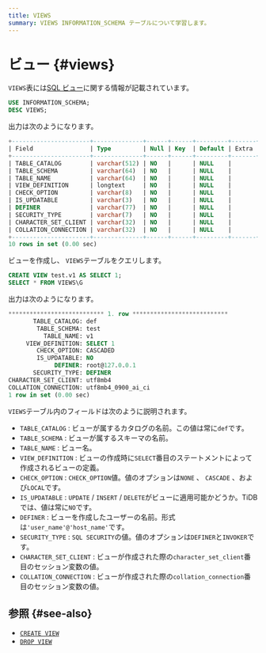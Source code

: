 ```yaml
---
title: VIEWS
summary: VIEWS INFORMATION_SCHEMA テーブルについて学習します。
---
```


# ビュー {#views}

`VIEWS`表には[SQL ビュー](/views.md)に関する情報が記載されています。

```sql
USE INFORMATION_SCHEMA;
DESC VIEWS;
```

出力は次のようになります。

```sql
+----------------------+--------------+------+------+---------+-------+
| Field                | Type         | Null | Key  | Default | Extra |
+----------------------+--------------+------+------+---------+-------+
| TABLE_CATALOG        | varchar(512) | NO   |      | NULL    |       |
| TABLE_SCHEMA         | varchar(64)  | NO   |      | NULL    |       |
| TABLE_NAME           | varchar(64)  | NO   |      | NULL    |       |
| VIEW_DEFINITION      | longtext     | NO   |      | NULL    |       |
| CHECK_OPTION         | varchar(8)   | NO   |      | NULL    |       |
| IS_UPDATABLE         | varchar(3)   | NO   |      | NULL    |       |
| DEFINER              | varchar(77)  | NO   |      | NULL    |       |
| SECURITY_TYPE        | varchar(7)   | NO   |      | NULL    |       |
| CHARACTER_SET_CLIENT | varchar(32)  | NO   |      | NULL    |       |
| COLLATION_CONNECTION | varchar(32)  | NO   |      | NULL    |       |
+----------------------+--------------+------+------+---------+-------+
10 rows in set (0.00 sec)
```

ビューを作成し、 `VIEWS`テーブルをクエリします。

```sql
CREATE VIEW test.v1 AS SELECT 1;
SELECT * FROM VIEWS\G
```

出力は次のようになります。

```sql
*************************** 1. row ***************************
       TABLE_CATALOG: def
        TABLE_SCHEMA: test
          TABLE_NAME: v1
     VIEW_DEFINITION: SELECT 1
        CHECK_OPTION: CASCADED
        IS_UPDATABLE: NO
             DEFINER: root@127.0.0.1
       SECURITY_TYPE: DEFINER
CHARACTER_SET_CLIENT: utf8mb4
COLLATION_CONNECTION: utf8mb4_0900_ai_ci
1 row in set (0.00 sec)
```

`VIEWS`テーブル内のフィールドは次のように説明されます。

-   `TABLE_CATALOG` : ビューが属するカタログの名前。この値は常に`def`です。
-   `TABLE_SCHEMA` : ビューが属するスキーマの名前。
-   `TABLE_NAME` : ビュー名。
-   `VIEW_DEFINITION` : ビューの作成時に`SELECT`番目のステートメントによって作成されるビューの定義。
-   `CHECK_OPTION` : `CHECK_OPTION`値。値のオプションは`NONE` 、 `CASCADE` 、および`LOCAL`です。
-   `IS_UPDATABLE` : `UPDATE` / `INSERT` / `DELETE`がビューに適用可能かどうか。TiDB では、値は常に`NO`です。
-   `DEFINER` : ビューを作成したユーザーの名前。形式は`'user_name'@'host_name'`です。
-   `SECURITY_TYPE` : `SQL SECURITY`の値。値のオプションは`DEFINER`と`INVOKER`です。
-   `CHARACTER_SET_CLIENT` : ビューが作成された際の`character_set_client`番目のセッション変数の値。
-   `COLLATION_CONNECTION` : ビューが作成された際の`collation_connection`番目のセッション変数の値。

## 参照 {#see-also}

-   [`CREATE VIEW`](/sql-statements/sql-statement-create-view.md)
-   [`DROP VIEW`](/sql-statements/sql-statement-drop-view.md)
